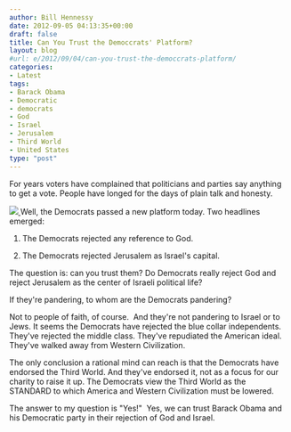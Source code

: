 ```yaml
---
author: Bill Hennessy
date: 2012-09-05 04:13:35+00:00
draft: false
title: Can You Trust the Democcrats' Platform?
layout: blog
#url: e/2012/09/04/can-you-trust-the-democcrats-platform/
categories:
- Latest
tags:
- Barack Obama
- Democratic
- democrats
- God
- Israel
- Jerusalem
- Third World
- United States
type: "post"
---
```


For years voters have complained that politicians and parties say anything to get a vote. People have longed for the days of plain talk and honesty.

[![](https://ludicrite.files.wordpress.com/2012/07/planetoftheapesending.jpg)
](https://ludicrite.files.wordpress.com/2012/07/planetoftheapesending.jpg)Well, the Democrats passed a new platform today. Two headlines emerged:

1. The Democrats rejected any reference to God.

2. The Democrats rejected Jerusalem as Israel's capital.

The question is: can you trust them? Do Democrats really reject God and reject Jerusalem as the center of Israeli political life?

If they're pandering, to whom are the Democrats pandering?

Not to people of faith, of course.  And they're not pandering to Israel or to Jews. It seems the Democrats have rejected the blue collar independents. They've rejected the middle class. They've repudiated the American ideal. They've walked away from Western Civilization.

The only conclusion a rational mind can reach is that the Democrats have endorsed the Third World. And they've endorsed it, not as a focus for our charity to raise it up. The Democrats view the Third World as the STANDARD to which America and Western Civilization must be lowered.

The answer to my question is "Yes!"  Yes, we can trust Barack Obama and his Democratic party in their rejection of God and Israel.
